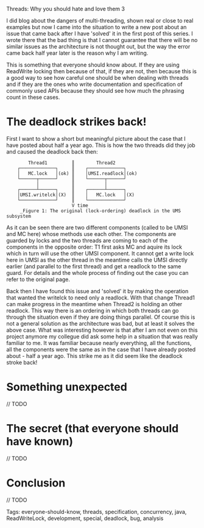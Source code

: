 Threads: Why you should hate and love them 3

I did blog about the dangers of multi-threading, shown real or close to real examples but now I came into the situation to write a new post about an issue that came back after I have 'solved' it in the first post of this series. I wrote there that the bad thing is that I cannot guarantee that there will be no similar issues as the architecture is not thought out, but the way the error came back half year later is the reason why I am writing.

This is something that everyone should know about. If they are using ReadWrite locking then because of that, if they are not, then because this is a good way to see how careful one should be when dealing with threads and if they are the ones who write documentation and specification of commonly used APIs because they should see how much the phrasing count in these cases.


The deadlock strikes back!
==========================

First I want to show a short but meaningful picture about the case that I have posted about half a year ago. This is how the two threads did they job and caused the deadlock back then:

            Thread1         ║        Thread2        
        ┌─────────────┐     ║    ┌─────────────┐    
        │   MC.lock   │(ok) ║    │UMSI.readlock│(ok)
        └──────┬──────┘     ║    └──────┬──────┘    
               │            ║           │           
        ┌──────┴──────┐     ║    ┌──────┴──────┐    
        │UMSI.writelck│(X)  ║    │   MC.lock   │(X) 
        └─────────────┘     ║    └─────────────┘    
                            V time                  
         _Figure 1: The original (lock-ordering) deadlock in the UMS subsystem

As it can be seen there are two different components (called to be UMSI and MC here) whose methods use each other. The components are guarded by locks and the two threads are coming to each of the components in the opposite order: T1 first asks MC and aquire its lock which in turn will use the other UMSI component. It cannot get a write lock here in UMSI as the other thread in the meantime calls the UMSI directly earlier (and parallel to the first thread) and get a readlock to the same guard. For details and the whole process of finding out the case you can refer to the original page.

Back then I have found this issue and 'solved' it by making the operation that wanted the writelck to need only a readlock. With that change Thread1 can make progress in the meantime when Thread2 is holding an other readlock. This way there is an ordering in which both threads can go through the situation even if they are doing things parallel. Of course this is not a general solution as the architecture was bad, but at least it solves the above case. What was interesting however is that after I am not even on this project anymore my collegue did ask some help in a situation that was really familiar to me. It was familiar because nearly everything, all the functions, all the components were the same as in the case that I have already posted about - half a year ago. This strike me as it did seem like the deadlock stroke back!

Something unexpected
====================

// TODO

The secret (that everyone should have known)
============================================

// TODO

Conclusion
==========

// TODO

Tags: everyone-should-know, threads, specification, concurrency, java, ReadWriteLock, development, special, deadlock, bug, analysis
